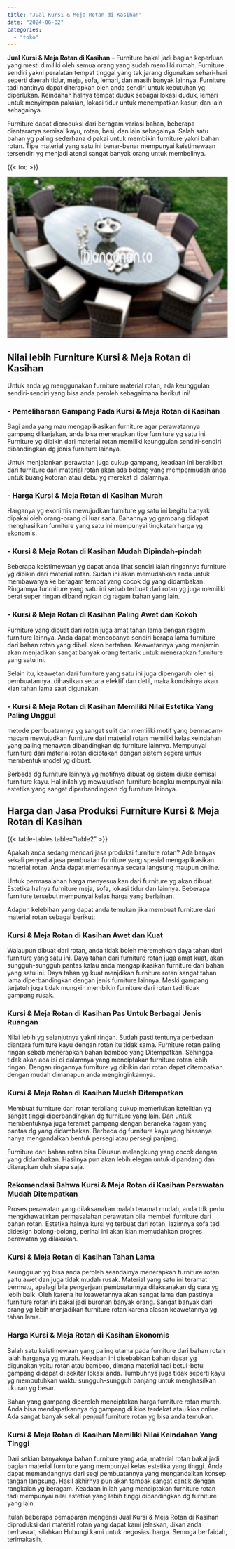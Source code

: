 ```yaml
---
title: "Jual Kursi & Meja Rotan di Kasihan"
date: "2024-06-02"
categories: 
  - "toko"
---
```


**Jual Kursi & Meja Rotan di Kasihan** – Furniture bakal jadi bagian keperluan yang mesti dimiliki oleh semua orang yang sudah memiliki rumah. Furniture sendiri yakni peralatan tempat tinggal yang tak jarang digunakan sehari-hari seperti daerah tidur, meja, sofa, lemari, dan masih banyak lainnya. Furniture tadi nantinya dapat diterapkan oleh anda sendiri untuk kebutuhan yg diperlukan. Keindahan halnya tempat duduk sebagai lokasi duduk, lemari untuk menyimpan pakaian, lokasi tidur untuk menempatkan kasur, dan lain sebagainya.

Furniture dapat diproduksi dari beragam variasi bahan, beberapa diantaranya semisal kayu, rotan, besi, dan lain sebagainya. Salah satu bahan yg paling sederhana dipakai untuk membikin furniture yakni bahan rotan. Tipe material yang satu ini benar-benar mempunyai keistimewaan tersendiri yg menjadi atensi sangat banyak orang untuk membelinya.

{{< toc >}}

![Jual Kursi & Meja Rotan di Kasihan](/images/kursi-meja-rotan-murah10.png)

## Nilai lebih Furniture Kursi & Meja Rotan di Kasihan

Untuk anda yg menggunakan furniture material rotan, ada keunggulan sendiri-sendiri yang bisa anda peroleh sebagaimana berikut ini!

### \- Pemeliharaan Gampang Pada Kursi & Meja Rotan di Kasihan

Bagi anda yang mau mengaplikasikan furniture agar perawatannya gampang dikerjakan, anda bisa menerapkan tipe furniture yg satu ini. Furniture yg dibikin dari material rotan memiliki keunggulan sendiri-sendiri dibandingkan dg jenis furniture lainnya.

Untuk menjalankan perawatan juga cukup gampang, keadaan ini berakibat dari furniture dari material rotan akan ada bolong yang mempermudah anda untuk buang kotoran atau debu yg merekat di dalamnya.

### \- Harga Kursi & Meja Rotan di Kasihan Murah

Harganya yg ekonimis mewujudkan furniture yg satu ini begitu banyak dipakai oleh orang-orang di luar sana. Bahannya yg gampang didapat menghasilkan furniture yang satu ini mempunyai tingkatan harga yg ekonomis.

### \- Kursi & Meja Rotan di Kasihan Mudah Dipindah-pindah

Beberapa keistimewaan yg dapat anda lihat sendiri ialah ringannya furniture yg dibikin dari material rotan. Sudah ini akan memudahkan anda untuk membawanya ke beragam tempat yang cocok dg yang didambakan. Ringannya funrniture yang satu ini sebab terbuat dari rotan yg juga memiliki berat super ringan dibandingkan dg ragam bahan yang lain.

### \- Kursi & Meja Rotan di Kasihan Paling Awet dan Kokoh

Furniture yang dibuat dari rotan juga amat tahan lama dengan ragam furniture lainnya. Anda dapat mencobanya sendiri berapa lama furniture dari bahan rotan yang dibeli akan bertahan. Keawetannya yang menjamin akan menjadikan sangat banyak orang tertarik untuk menerapkan furniture yang satu ini.

Selain itu, keawetan dari furniture yang satu ini juga dipengaruhi oleh si pembuatannya. dihasilkan secara efektif dan detil, maka kondisinya akan kian tahan lama saat digunakan.

### \- Kursi & Meja Rotan di Kasihan Memiliki Nilai Estetika Yang Paling Unggul

metode pembuatannya yg sangat sulit dan memiliki motif yang bermacam-macam mewujudkan furniture dari material rotan memiliki kelas keindahan yang paling menawan dibandingkan dg furniture lainnya. Mempunyai furniture dari material rotan diciptakan dengan sistem segera untuk membentuk model yg dibuat.

Berbeda dg furniture lainnya yg motifnya dibuat dg sistem diukir semisal furniture kayu. Hal inilah yg mewujudkan furniture bangku mempunyai nilai estetika yang sangat diperbandingkan dg furniture lainnya.

## Harga dan Jasa Produksi Furniture Kursi & Meja Rotan di Kasihan

{{< table-tables table="table2" >}}

Apakah anda sedang mencari jasa produksi furniture rotan? Ada banyak sekali penyedia jasa pembuatan furniture yang spesial mengaplikasikan material rotan. Anda dapat memesannya secara langsung maupun online.

Untuk permasalahan harga menyesuaikan dari furniture yg akan dibuat. Estetika halnya furniture meja, sofa, lokasi tidur dan lainnya. Beberapa furniture tersebut mempunyai kelas harga yang berlainan.

Adapun kelebihan yang dapat anda temukan jika membuat furniture dari material rotan sebagai berikut:

### Kursi & Meja Rotan di Kasihan Awet dan Kuat

Walaupun dibuat dari rotan, anda tidak boleh meremehkan daya tahan dari furniture yang satu ini. Daya tahan dari furniture rotan juga amat kuat, akan sungguh-sungguh pantas kalau anda mengaplikasikan furniture dari bahan yang satu ini. Daya tahan yg kuat menjdikan furniture rotan sangat tahan lama diperbandingkan dengan jenis furniture lainnya. Meski gampang terjatuh juga tidak mungkin membikin furniture dari rotan tadi tidak gampang rusak.

### Kursi & Meja Rotan di Kasihan Pas Untuk Berbagai Jenis Ruangan

Nilai lebih yg selanjutnya yakni ringan. Sudah pasti tentunya perbedaan diantara furniture kayu dengan rotan itu tidak sama. Furniture rotan paling ringan sebab menerapkan bahan bamboo yang Ditempatkan. Sehingga tidak akan ada isi di dalamnya yang menciptakan furniture rotan lebih ringan. Dengan ringannya furniture yg dibikin dari rotan dapat ditempatkan dengan mudah dimanapun anda menginginkannya.

### Kursi & Meja Rotan di Kasihan Mudah Ditempatkan

Membuat furniture dari rotan terbilang cukup memerlukan ketelitian yg sangat tinggi diperbandingkan dg furniture yang lain. Dan untuk membentuknya juga teramat gampang dengan beraneka ragam yang pantas dg yang didambakan. Berbeda dg furniture kayu yang biasanya hanya mengandalkan bentuk persegi atau persegi panjang.

Furniture dari bahan rotan bisa Disusun melengkung yang cocok dengan yang didambakan. Hasilnya pun akan lebih elegan untuk dipandang dan diterapkan oleh siapa saja.

### Rekomendasi Bahwa Kursi & Meja Rotan di Kasihan Perawatan Mudah Ditempatkan

Proses perawatan yang dilaksanakan malah teramat mudah, anda tdk perlu mengkhawatirkan permasalahan perawatan bila membeli furniture dari bahan rotan. Estetika halnya kursi yg terbuat dari rotan, lazimnya sofa tadi didesign bolong-bolong, perihal ini akan kian memudahkan progres perawatan yg dilakukan.

### Kursi & Meja Rotan di Kasihan Tahan Lama

Keunggulan yg bisa anda peroleh seandainya menerapkan furniture rotan yaitu awet dan juga tidak mudah rusak. Material yang satu ini teramat bermutu, apalagi bila pengerjaan pembuatannya dilaksanakan dg cara yg lebih baik. Oleh karena itu keawetannya akan sangat lama dan pastinya furniture rotan ini bakal jadi buronan banyak orang. Sangat banyak dari orang yg lebih menjadikan furniture rotan karena alasan keawetannya yg tahan lama.

### Harga Kursi & Meja Rotan di Kasihan Ekonomis

Salah satu keistimewaan yang paling utama pada furniture dari bahan rotan ialah harganya yg murah. Keadaan ini disebabkan bahan dasar yg digunakan yaitu rotan atau bamboo, dimana material tadi betul-betul gampang didapat di sekitar lokasi anda. Tumbuhnya juga tidak seperti kayu yg membutuhkan waktu sungguh-sungguh panjang untuk menghasilkan ukuran yg besar.

Bahan yang gampang diperoleh menciptakan harga furniture rotan murah. Anda bisa mendapatkannya dg gampang di kios terdekat atau kios online. Ada sangat banyak sekali penjual furniture rotan yg bisa anda temukan.

### Kursi & Meja Rotan di Kasihan Memiliki Nilai Keindahan Yang Tinggi

Dari sekian banyaknya bahan furniture yang ada, material rotan bakal jadi bagian material furniture yang mempunyai kelas estetika yang tinggi. Anda dapat memandangnya dari segi pembuatannya yang mengandalkan konsep tangan langsung. Hasil akhirnya pun akan tampak sangat cantik dengan rangkaian yg beragam. Keadaan inilah yang menciptakan furniture rotan tadi mempunyai nilai estetika yang lebih tinggi dibandingkan dg furniture yang lain.

Itulah beberapa pemaparan mengenai Jual Kursi & Meja Rotan di Kasihan diproduksi dari material rotan yang dapat kami jelaskan, Jikan anda berhasrat, silahkan Hubungi kami untuk negosiasi harga. Semoga berfaidah, terimakasih.
